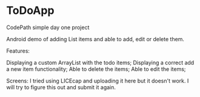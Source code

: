 # ToDoApp
CodePath simple day one project

Android demo of adding List items and able to add, edit or delete them.

Features:

Displaying a custom ArrayList with the todo items;
Displaying a correct add a new item functionality;
Able to delete the items;
Able to edit the items;

Screens:
I tried using LICEcap and uploading it here but it doesn't work. I will try to figure this out and submit it again.
